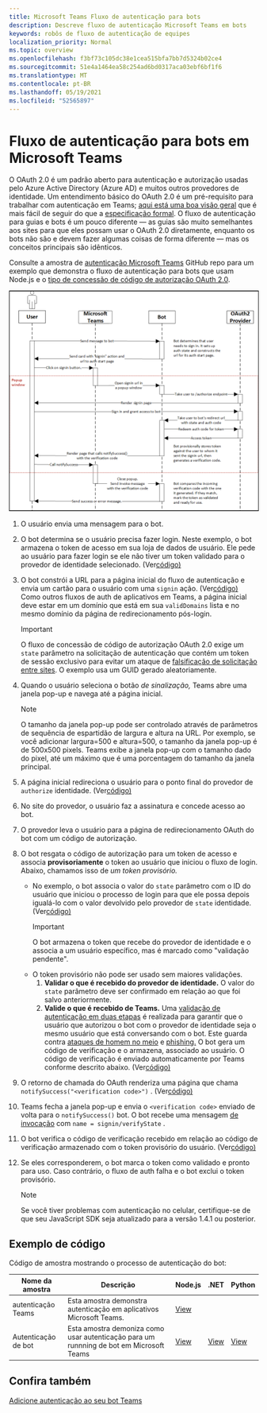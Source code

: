 ```yaml
---
title: Microsoft Teams Fluxo de autenticação para bots
description: Descreve fluxo de autenticação Microsoft Teams em bots
keywords: robôs de fluxo de autenticação de equipes
localization_priority: Normal
ms.topic: overview
ms.openlocfilehash: f3bf73c105dc38e1cea515bfa7bb7d5324b02ce4
ms.sourcegitcommit: 51e4a1464ea58c254ad6bd0317aca03ebf6bf1f6
ms.translationtype: MT
ms.contentlocale: pt-BR
ms.lasthandoff: 05/19/2021
ms.locfileid: "52565897"
---
```

# <a name="authentication-flow-for-bots-in-microsoft-teams"></a>Fluxo de autenticação para bots em Microsoft Teams

O OAuth 2.0 é um padrão aberto para autenticação e autorização usadas pelo Azure Active Directory (Azure AD) e muitos outros provedores de identidade. Um entendimento básico do OAuth 2.0 é um pré-requisito para trabalhar com autenticação em Teams; [aqui está uma boa visão geral](https://aaronparecki.com/oauth-2-simplified/) que é mais fácil de seguir do que a [especificação formal](https://oauth.net/2/). O fluxo de autenticação para guias e bots é um pouco diferente — as guias são muito semelhantes aos sites para que eles possam usar o OAuth 2.0 diretamente, enquanto os bots não são e devem fazer algumas coisas de forma diferente — mas os conceitos principais são idênticos.

Consulte a amostra de [autenticação Microsoft Teams](https://github.com/OfficeDev/Microsoft-Teams-Samples/tree/main/samples/app-auth/nodejs) GitHub repo para um exemplo que demonstra o fluxo de autenticação para bots que usam Node.js e o [tipo de concessão de código de autorização OAuth 2.0](https://oauth.net/2/grant-types/authorization-code/).

![Diagrama da sequência de autenticação de bot](../../../assets/images/authentication/bot_auth_sequence_diagram.png)

1. O usuário envia uma mensagem para o bot.
2. O bot determina se o usuário precisa fazer login.
   Neste exemplo, o bot armazena o token de acesso em sua loja de dados de usuário. Ele pede ao usuário para fazer login se ele não tiver um token validado para o provedor de identidade selecionado. (Ver[código)](https://github.com/OfficeDev/microsoft-teams-sample-auth-node/blob/469952a26d618dbf884a3be53c7d921cc580b1e2/src/utils/AuthenticationUtils.ts#L58-L76)
3. O bot constrói a URL para a página inicial do fluxo de autenticação e envia um cartão para o usuário com uma `signin` ação. (Ver[código)](https://github.com/OfficeDev/microsoft-teams-sample-auth-node/blob/469952a26d618dbf884a3be53c7d921cc580b1e2/src/dialogs/BaseIdentityDialog.ts#L160-L190)</br>
    Como outros fluxos de auth de aplicativos em Teams, a página inicial deve estar em um domínio que está em sua `validDomains` lista e no mesmo domínio da página de redirecionamento pós-login.
    > [!IMPORTANT] 
    > O fluxo de concessão de código de autorização OAuth 2.0 exige um `state` parâmetro na solicitação de autenticação que contém um token de sessão exclusivo para evitar um ataque de [falsificação de solicitação entre sites](https://en.wikipedia.org/wiki/Cross-site_request_forgery). O exemplo usa um GUID gerado aleatoriamente.
4. Quando o usuário seleciona o botão *de sinalização,* Teams abre uma janela pop-up e navega até a página inicial.
   > [!NOTE]
   > O tamanho da janela pop-up pode ser controlado através de parâmetros de sequência de espartidão de largura e altura na URL. Por exemplo, se você adicionar largura=500 e altura=500, o tamanho da janela pop-up é de 500x500 pixels. Teams exibe a janela pop-up com o tamanho dado do pixel, até um máximo que é uma porcentagem do tamanho da janela principal.

5. A página inicial redireciona o usuário para o ponto final do provedor de `authorize` identidade. (Ver[código)](https://github.com/OfficeDev/microsoft-teams-sample-auth-node/blob/469952a26d618dbf884a3be53c7d921cc580b1e2/public/html/auth-start.html#L51-L56)
6. No site do provedor, o usuário faz a assinatura e concede acesso ao bot.
7. O provedor leva o usuário para a página de redirecionamento OAuth do bot com um código de autorização.
8. O bot resgata o código de autorização para um token de acesso e associa **provisoriamente** o token ao usuário que iniciou o fluxo de login. Abaixo, chamamos isso de *um token provisório.*
    * No exemplo, o bot associa o valor do `state` parâmetro com o ID do usuário que iniciou o processo de login para que ele possa depois igualá-lo com o valor devolvido pelo provedor de `state` identidade. (Ver[código)](https://github.com/OfficeDev/microsoft-teams-sample-auth-node/blob/469952a26d618dbf884a3be53c7d921cc580b1e2/src/AuthBot.ts#L70-L99)
      > [!IMPORTANT] 
      > O bot armazena o token que recebe do provedor de identidade e o associa a um usuário específico, mas é marcado como "validação pendente". 
    * O token provisório não pode ser usado sem maiores validações.
      1. **Validar o que é recebido do provedor de identidade.** O valor do `state` parâmetro deve ser confirmado em relação ao que foi salvo anteriormente. 
      1. **Valide o que é recebido de Teams.** Uma [validação de autenticação em duas etapas](https://en.wikipedia.org/wiki/Man-in-the-middle_attack) é realizada para garantir que o usuário que autorizou o bot com o provedor de identidade seja o mesmo usuário que está conversando com o bot. Este guarda contra [ataques de homem no meio](https://en.wikipedia.org/wiki/Man-in-the-middle_attack) e [phishing.](https://en.wikipedia.org/wiki/Phishing) O bot gera um código de verificação e o armazena, associado ao usuário. O código de verificação é enviado automaticamente por Teams conforme descrito abaixo. (Ver[código)](https://github.com/OfficeDev/microsoft-teams-sample-auth-node/blob/469952a26d618dbf884a3be53c7d921cc580b1e2/src/AuthBot.ts#L100-L113)
9. O retorno de chamada do OAuth renderiza uma página que chama `notifySuccess("<verification code>")` . (Ver[código)](https://github.com/OfficeDev/microsoft-teams-sample-auth-node/blob/master/src/views/oauth-callback-success.hbs)
10. Teams fecha a janela pop-up e envia o `<verification code>` enviado de volta para o `notifySuccess()` bot. O bot recebe uma mensagem [de invocação](/bot-framework/dotnet/bot-builder-dotnet-activities#invoke) com `name = signin/verifyState` .
11. O bot verifica o código de verificação recebido em relação ao código de verificação armazenado com o token provisório do usuário. (Ver[código)](https://github.com/OfficeDev/microsoft-teams-sample-auth-node/blob/469952a26d618dbf884a3be53c7d921cc580b1e2/src/dialogs/BaseIdentityDialog.ts#L127-L140)
12. Se eles corresponderem, o bot marca o token como validado e pronto para uso. Caso contrário, o fluxo de auth falha e o bot exclui o token provisório.

    > [!NOTE]
    > Se você tiver problemas com autenticação no celular, certifique-se de que seu JavaScript SDK seja atualizado para a versão 1.4.1 ou posterior.

## <a name="code-sample"></a>Exemplo de código

Código de amostra mostrando o processo de autenticação do bot:

| **Nome da amostra** | **Descrição** | **Node.js** | **.NET** | **Python** |
|-----------------|----------------|--------------|----------|-----------|
| autenticação Teams | Esta amostra demonstra autenticação em aplicativos Microsoft Teams. | [View](https://github.com/OfficeDev/microsoft-teams-sample-auth-node) | | |
| Autenticação de bot | Esta amostra demoniza como usar autenticação para um runnning de bot em Microsoft Teams | [View](https://github.com/microsoft/BotBuilder-Samples/tree/main/samples/javascript_nodejs/46.teams-auth) | [View](https://github.com/microsoft/BotBuilder-Samples/tree/main/samples/csharp_dotnetcore/46.teams-auth) | [View](https://github.com/microsoft/BotBuilder-Samples/tree/main/samples/python/46.teams-auth)

## <a name="see-also"></a>Confira também

[Adicione autenticação ao seu bot Teams](add-authentication.md)
